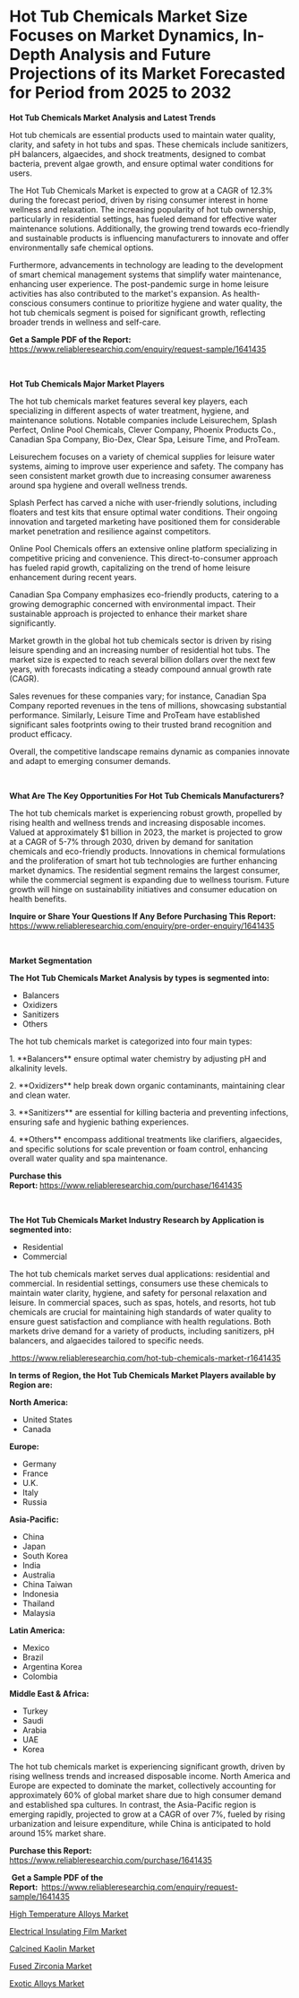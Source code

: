 <p><h1>Hot Tub Chemicals Market Size Focuses on Market Dynamics, In-Depth Analysis and Future Projections of its Market Forecasted for Period from 2025 to 2032</h1></p><p><strong>Hot Tub Chemicals Market Analysis and Latest Trends</strong></p>
<p><p>Hot tub chemicals are essential products used to maintain water quality, clarity, and safety in hot tubs and spas. These chemicals include sanitizers, pH balancers, algaecides, and shock treatments, designed to combat bacteria, prevent algae growth, and ensure optimal water conditions for users. </p><p>The Hot Tub Chemicals Market is expected to grow at a CAGR of 12.3% during the forecast period, driven by rising consumer interest in home wellness and relaxation. The increasing popularity of hot tub ownership, particularly in residential settings, has fueled demand for effective water maintenance solutions. Additionally, the growing trend towards eco-friendly and sustainable products is influencing manufacturers to innovate and offer environmentally safe chemical options. </p><p>Furthermore, advancements in technology are leading to the development of smart chemical management systems that simplify water maintenance, enhancing user experience. The post-pandemic surge in home leisure activities has also contributed to the market's expansion. As health-conscious consumers continue to prioritize hygiene and water quality, the hot tub chemicals segment is poised for significant growth, reflecting broader trends in wellness and self-care.</p></p>
<p><strong>Get a Sample PDF of the Report:&nbsp;</strong> <a href="https://www.reliableresearchiq.com/enquiry/request-sample/1641435?utm_campaign=1906&utm_medium=2&utm_source=Github&utm_content=ia&utm_term=30012025&utm_id=hot-tub-chemicals">https://www.reliableresearchiq.com/enquiry/request-sample/1641435</a></p>
<p>&nbsp;</p>
<p><strong>Hot Tub Chemicals Major Market Players</strong></p>
<p><p>The hot tub chemicals market features several key players, each specializing in different aspects of water treatment, hygiene, and maintenance solutions. Notable companies include Leisurechem, Splash Perfect, Online Pool Chemicals, Clever Company, Phoenix Products Co., Canadian Spa Company, Bio-Dex, Clear Spa, Leisure Time, and ProTeam.</p><p>Leisurechem focuses on a variety of chemical supplies for leisure water systems, aiming to improve user experience and safety. The company has seen consistent market growth due to increasing consumer awareness around spa hygiene and overall wellness trends. </p><p>Splash Perfect has carved a niche with user-friendly solutions, including floaters and test kits that ensure optimal water conditions. Their ongoing innovation and targeted marketing have positioned them for considerable market penetration and resilience against competitors.</p><p>Online Pool Chemicals offers an extensive online platform specializing in competitive pricing and convenience. This direct-to-consumer approach has fueled rapid growth, capitalizing on the trend of home leisure enhancement during recent years. </p><p>Canadian Spa Company emphasizes eco-friendly products, catering to a growing demographic concerned with environmental impact. Their sustainable approach is projected to enhance their market share significantly.</p><p>Market growth in the global hot tub chemicals sector is driven by rising leisure spending and an increasing number of residential hot tubs. The market size is expected to reach several billion dollars over the next few years, with forecasts indicating a steady compound annual growth rate (CAGR).</p><p>Sales revenues for these companies vary; for instance, Canadian Spa Company reported revenues in the tens of millions, showcasing substantial performance. Similarly, Leisure Time and ProTeam have established significant sales footprints owing to their trusted brand recognition and product efficacy.</p><p>Overall, the competitive landscape remains dynamic as companies innovate and adapt to emerging consumer demands.</p></p>
<p>&nbsp;</p>
<p><strong>What Are The Key Opportunities For Hot Tub Chemicals Manufacturers?</strong></p>
<p><p>The hot tub chemicals market is experiencing robust growth, propelled by rising health and wellness trends and increasing disposable incomes. Valued at approximately $1 billion in 2023, the market is projected to grow at a CAGR of 5-7% through 2030, driven by demand for sanitation chemicals and eco-friendly products. Innovations in chemical formulations and the proliferation of smart hot tub technologies are further enhancing market dynamics. The residential segment remains the largest consumer, while the commercial segment is expanding due to wellness tourism. Future growth will hinge on sustainability initiatives and consumer education on health benefits.</p></p>
<p><strong>Inquire or Share Your Questions If Any Before Purchasing This Report:</strong> <a href="https://www.reliableresearchiq.com/enquiry/pre-order-enquiry/1641435?utm_campaign=1906&utm_medium=2&utm_source=Github&utm_content=ia&utm_term=30012025&utm_id=hot-tub-chemicals">https://www.reliableresearchiq.com/enquiry/pre-order-enquiry/1641435</a></p>
<p>&nbsp;</p>
<p><strong>Market Segmentation</strong></p>
<p><strong>The Hot Tub Chemicals Market Analysis by types is segmented into:</strong></p>
<p><ul><li>Balancers</li><li>Oxidizers</li><li>Sanitizers</li><li>Others</li></ul></p>
<p><p>The hot tub chemicals market is categorized into four main types: </p><p>1. **Balancers** ensure optimal water chemistry by adjusting pH and alkalinity levels.</p><p>2. **Oxidizers** help break down organic contaminants, maintaining clear and clean water.</p><p>3. **Sanitizers** are essential for killing bacteria and preventing infections, ensuring safe and hygienic bathing experiences.</p><p>4. **Others** encompass additional treatments like clarifiers, algaecides, and specific solutions for scale prevention or foam control, enhancing overall water quality and spa maintenance.</p></p>
<p><strong>Purchase this Report:&nbsp;</strong><a href="https://www.reliableresearchiq.com/purchase/1641435?utm_campaign=1906&utm_medium=2&utm_source=Github&utm_content=ia&utm_term=30012025&utm_id=hot-tub-chemicals">https://www.reliableresearchiq.com/purchase/1641435</a></p>
<p>&nbsp;</p>
<p><strong>The Hot Tub Chemicals Market Industry Research by Application is segmented into:</strong></p>
<p><ul><li>Residential</li><li>Commercial</li></ul></p>
<p><p>The hot tub chemicals market serves dual applications: residential and commercial. In residential settings, consumers use these chemicals to maintain water clarity, hygiene, and safety for personal relaxation and leisure. In commercial spaces, such as spas, hotels, and resorts, hot tub chemicals are crucial for maintaining high standards of water quality to ensure guest satisfaction and compliance with health regulations. Both markets drive demand for a variety of products, including sanitizers, pH balancers, and algaecides tailored to specific needs.</p></p>
<p><a href="https://www.reliableresearchiq.com/hot-tub-chemicals-market-r1641435?utm_campaign=1906&utm_medium=2&utm_source=Github&utm_content=ia&utm_term=30012025&utm_id=hot-tub-chemicals">&nbsp;https://www.reliableresearchiq.com/hot-tub-chemicals-market-r1641435</a></p>
<p><strong>In terms of Region, the Hot Tub Chemicals Market Players available by Region are:</strong></p>
<p>
    <p> <strong> North America: </strong>
        <ul>
            <li>United States</li>
            <li>Canada</li>
        </ul>
        </p> 
    <p> <strong> Europe: </strong>
        <ul>
            <li>Germany</li>
            <li>France</li>
            <li>U.K.</li>
            <li>Italy</li>
            <li>Russia</li>
        </ul>
        </p> 
    <p> <strong> Asia-Pacific: </strong>
        <ul>
            <li>China</li>
            <li>Japan</li>
            <li>South Korea</li>
            <li>India</li>
            <li>Australia</li>
            <li>China Taiwan</li>
            <li>Indonesia</li>
            <li>Thailand</li>
            <li>Malaysia</li>
        </ul>
        </p> 
    <p> <strong> Latin America: </strong>
        <ul>
            <li>Mexico</li>
            <li>Brazil</li>
            <li>Argentina Korea</li>
            <li>Colombia</li>
        </ul>
        </p> 
    <p> <strong> Middle East & Africa: </strong>
        <ul>
            <li>Turkey</li>
            <li>Saudi</li>
            <li>Arabia</li>
            <li>UAE</li>
            <li>Korea</li>
        </ul>
    </p>
    </p>
<p><p>The hot tub chemicals market is experiencing significant growth, driven by rising wellness trends and increased disposable income. North America and Europe are expected to dominate the market, collectively accounting for approximately 60% of global market share due to high consumer demand and established spa cultures. In contrast, the Asia-Pacific region is emerging rapidly, projected to grow at a CAGR of over 7%, fueled by rising urbanization and leisure expenditure, while China is anticipated to hold around 15% market share.</p></p>
<p><strong>Purchase this Report: </strong><a href="https://www.reliableresearchiq.com/purchase/1641435?utm_campaign=1906&utm_medium=2&utm_source=Github&utm_content=ia&utm_term=30012025&utm_id=hot-tub-chemicals">https://www.reliableresearchiq.com/purchase/1641435</a></p>
<p>&nbsp;<strong>Get a Sample PDF of the Report:&nbsp;&nbsp;</strong><a href="https://www.reliableresearchiq.com/enquiry/request-sample/1641435?utm_campaign=1906&utm_medium=2&utm_source=Github&utm_content=ia&utm_term=30012025&utm_id=hot-tub-chemicals">https://www.reliableresearchiq.com/enquiry/request-sample/1641435</a></p>
<p><strong></strong></p>
<p><p><a href="https://github.com/iceknahomi/Market-Research-Report-List-1/blob/main/high-temperature-alloys-market.md?utm_campaign=1906&utm_medium=2&utm_source=Github&utm_content=ia&utm_term=30012025&utm_id=hot-tub-chemicals">High Temperature Alloys Market</a></p><p><a href="https://github.com/PeterParrish5/Market-Research-Report-List-7/blob/main/electrical-insulating-film-market.md?utm_campaign=1906&utm_medium=2&utm_source=Github&utm_content=ia&utm_term=30012025&utm_id=hot-tub-chemicals">Electrical Insulating Film Market</a></p><p><a href="https://github.com/tjoensfibich/Market-Research-Report-List-1/blob/main/calcined-kaolin-market.md?utm_campaign=1906&utm_medium=2&utm_source=Github&utm_content=ia&utm_term=30012025&utm_id=hot-tub-chemicals">Calcined Kaolin Market</a></p><p><a href="https://github.com/mcfred89/Market-Research-Report-List-1/blob/main/fused-zirconia-market.md?utm_campaign=1906&utm_medium=2&utm_source=Github&utm_content=ia&utm_term=30012025&utm_id=hot-tub-chemicals">Fused Zirconia Market</a></p><p><a href="https://github.com/wileonie19657/Market-Research-Report-List-1/blob/main/exotic-alloys-market.md?utm_campaign=1906&utm_medium=2&utm_source=Github&utm_content=ia&utm_term=30012025&utm_id=hot-tub-chemicals">Exotic Alloys Market</a></p></p>